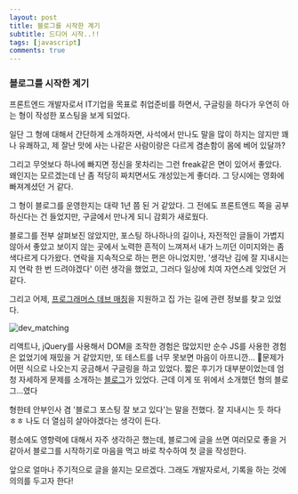 ```yaml
---
layout: post
title: 블로그를 시작한 계기
subtitle: 드디어 시작..!!
tags: [javascript]
comments: true
---
```




### 블로그를 시작한 계기  
 프론트엔드 개발자로서 IT기업을 목표로 취업준비를 하면서, 구글링을 하다가 우연히 아는 형이 작성한 포스팅을 보게 되었다.
 
 일단 그 형에 대해서 간단하게 소개하자면, 사석에서 만나도 말을 많이 하지는 않지만 꽤나 유쾌하고, 제 잘난 맛에 사는 나같은 사람이랑은 다르게 겸손함이 몸에 베어 있달까?

 그리고 무엇보다 하나에 빠지면 정신을 못차리는 그런 freak같은 면이 있어서 좋았다. 왜인지는 모르겠는데 난 좀 적당히 짜치면서도 개성있는게 좋더라. 그 당시에는 영화에 빠져계셨던 거 같다.
 
 그 형이 블로그를 운영한지는 대략 1년 쯤 된 거 같았다. 그 전에도 프론트엔드 쪽을 공부하신다는 건 들었지만, 구글에서 만나게 되니 감회가 새로웠다.

 블로그를 전부 살펴보진 않았지만, 포스팅 하나하나의 길이나, 자전적인 글들이 가볍지 않아서 좋았고 보이지 않는 곳에서 노력한 흔적이 느껴져서 내가 느끼던 이미지와는 좀 색다르게 다가왔다. 연락을 지속적으로 하는 편은 아니었지만, '생각난 김에 잘 지내시는지 연락 한 번 드려야겠다' 이런 생각을 했었고, 그러다 일상에 치여 자연스레 잊었던 거 같다.

 그리고 어제, [프로그래머스 데브 매칭](https://programmers.co.kr/competitions/812?slug=2021-web-fe-first&utm_campaign=competition812_introduce&utm_medium=banner&utm_source=programmers)을 지원하고 집 가는 길에 관련 정보를 찾고 있었다.


 ![dev_matching](../../../../assets/img/2020.03/dev_matching.png)


 리액트나, jQuery를 사용해서 DOM을 조작한 경험은 많았지만 순수 JS를 사용한 경험은 없었기에 재밌을 거 같았지만, 또 테스트를 너무 못보면 마음이 아프니깐... 문제가 어떤 식으로 나오는지 궁금해서 구글링을 하고 있었다. 짧은 후기가 대부분이었는데 엄청 자세하게 문제를 소개하는 [블로그](https://taeny.dev/essay/%ED%94%84%EB%A1%9C%EA%B7%B8%EB%9E%98%EB%A8%B8%EC%8A%A4-2020-dev-matching-%EC%9B%B9-%ED%94%84%EB%A1%A0%ED%8A%B8%EC%97%94%EB%93%9C-%EA%B0%9C%EB%B0%9C%EC%9E%90(%EC%83%81%EB%B0%98%EA%B8%B0)-%ED%9B%84%EA%B8%B0/)가 있었다. 근데 이게 또 위에서 소개했던 형의 블로그...였다

 형한테 안부인사 겸 '블로그 포스팅 잘 보고 있다'는 말을 전했다. 잘 지내시는 듯 하다 ㅎㅎ 나도 더 열심히 살아야겠다는 생각이 든다.

 평소에도 영향력에 대해서 자주 생각하곤 했는데, 블로그에 글을 쓰면 여러모로 좋을 거 같아서 블로그를 시작하기로 마음을 먹고 바로 착수하여 첫 글을 작성한다.

 앞으로 얼마나 주기적으로 글을 쓸지는 모르겠다. 그래도 개발자로서, 기록을 하는 것에 의의를 두고자 한다!

